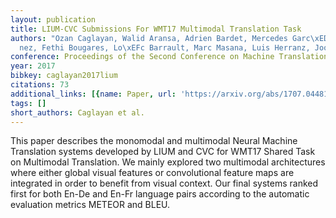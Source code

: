 ```yaml
---
layout: publication
title: LIUM-CVC Submissions For WMT17 Multimodal Translation Task
authors: "Ozan Caglayan, Walid Aransa, Adrien Bardet, Mercedes Garc\xEDa-mart\xED\
  nez, Fethi Bougares, Lo\xEFc Barrault, Marc Masana, Luis Herranz, Joost van de Weijer"
conference: Proceedings of the Second Conference on Machine Translation
year: 2017
bibkey: caglayan2017lium
citations: 73
additional_links: [{name: Paper, url: 'https://arxiv.org/abs/1707.04481'}]
tags: []
short_authors: Caglayan et al.
---
```

This paper describes the monomodal and multimodal Neural Machine Translation
systems developed by LIUM and CVC for WMT17 Shared Task on Multimodal
Translation. We mainly explored two multimodal architectures where either
global visual features or convolutional feature maps are integrated in order to
benefit from visual context. Our final systems ranked first for both En-De and
En-Fr language pairs according to the automatic evaluation metrics METEOR and
BLEU.